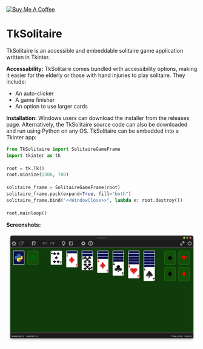 <a href="https://www.buymeacoffee.com/andereoo" target="_blank"><img src="https://cdn.buymeacoffee.com/buttons/v2/default-violet.png" alt="Buy Me A Coffee" style="height: 35px !important;width: 140px !important;" ></a>

# TkSolitaire

TkSolitaire is an accessible and embeddable solitaire game application written in Tkinter.

**Accessability:**
TkSolitaire comes bundled with accessibility options, making it easier for the elderly or those with hand injuries to play solitaire. They include:
* An auto-clicker
* A game finisher
* An option to use larger cards


**Installation:**
Windows users can download the installer from the releases page. Alternatively, the TkSolitaire source code can also be downloaded and run using Python on any OS.
TkSolitaire can be embedded into a Tkinter app:

```python
from TkSolitaire import SolitaireGameFrame
import tkinter as tk

root = tk.Tk()
root.minsize(1300, 700)

solitaire_frame = SolitaireGameFrame(root)
solitaire_frame.pack(expand=True, fill="both")
solitaire_frame.bind("<<WindowClose>>", lambda e: root.destroy())

root.mainloop()
```
 
**Screenshots:**

![Alt text](/resources/Screenshots/TkSolitaire-Ubuntu18-Screenshot.png?raw=true "TkSolitaire")
